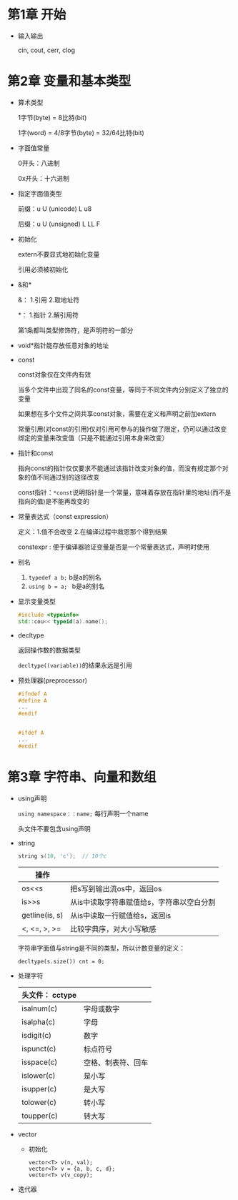 # 第1章 开始

- 输入输出

  cin, cout, cerr, clog

# 第2章 变量和基本类型

- 算术类型

  1字节(byte) = 8比特(bit)

  1字(word) = 4/8字节(byte) = 32/64比特(bit)

- 字面值常量

  0开头：八进制

  0x开头：十六进制

- 指定字面值类型

  前缀：u U (unicode) L u8

  后缀：u U (unsigned) L LL F

- 初始化

  extern不要显式地初始化变量

  引用必须被初始化

- &和*

  &： 1.引用  2.取地址符

  *： 1.指针  2.解引用符

  第1条都叫类型修饰符，是声明符的一部分

- void*指针能存放任意对象的地址

- const

  const对象仅在文件内有效

  当多个文件中出现了同名的const变量，等同于不同文件内分别定义了独立的变量

  如果想在多个文件之间共享const对象，需要在定义和声明之前加extern

  常量引用(对const的引用)仅对引用可参与的操作做了限定，仍可以通过改变绑定的变量来改变值（只是不能通过引用本身来改变）

- 指针和const

  指向const的指针仅仅要求不能通过该指针改变对象的值，而没有规定那个对象的值不同通过别的途径改变

  const指针：`*const`说明指针是一个常量，意味着存放在指针里的地址(而不是指向的值)是不能再改变的

- 常量表达式（const expression）

  定义：1.值不会改变 2.在编译过程中救恩那个得到结果

  constexpr : 便于编译器验证变量是否是一个常量表达式，声明时使用

- 别名

  1. `typedef a b;`  b是a的别名
  2. `using b = a; ` b是a的别名

- 显示变量类型

  ```c++
  #include <typeinfo>
  std::cou<< typeid(a).name();
  ```

- decltype

  返回操作数的数据类型

  `decltype((variable))`的结果永远是引用

- 预处理器(preprocessor)

  ```c++
  #ifndef A
  #define A
  ...
  #endif
  
  
  #ifdef A
  ...
  #endif
  ```

  

# 第3章 字符串、向量和数组

- using声明

  `using namespace：：name;`  每行声明一个name

  头文件不要包含using声明

- string

  ```c
  string s(10, 'c');  // 10个c
  ```

  | 操作           |                                           |
  | -------------- | ----------------------------------------- |
  | os<<s          | 把s写到输出流os中，返回os                 |
  | is>>s          | 从is中读取字符串赋值给s，字符串以空白分割 |
  | getline(is, s) | 从is中读取一行赋值给s，返回is             |
  | <, <=, >, >=   | 比较字典序，对大小写敏感                  |

  字符串字面值与string是不同的类型，所以计数变量的定义：

  `decltype(s.size()) cnt = 0;`

- 处理字符

  | 头文件： cctype |                    |
  | --------------- | ------------------ |
  | isalnum(c)      | 字母或数字         |
  | isalpha(c)      | 字母               |
  | isdigit(c)      | 数字               |
  | ispunct(c)      | 标点符号           |
  | isspace(c)      | 空格、制表符、回车 |
  | islower(c)      | 是小写             |
  | isupper(c)      | 是大写             |
  | tolower(c)      | 转小写             |
  | toupper(c)      | 转大写             |

- vector

  - 初始化

    ```
    vector<T> v(n, val);
    vector<T> v = {a, b, c, d};
    vector<T> v(v_copy);
    ```

- 迭代器




  